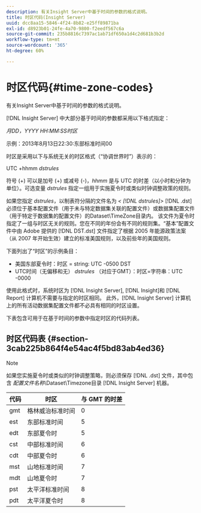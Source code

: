 ```yaml
---
description: 有关Insight Server中基于时间的参数的格式说明。
title: 时区代码(Insight Server)
uuid: dcc8aa15-5846-4f24-8b82-e25ff89871ba
exl-id: d8923b01-24fe-4a70-9800-f2eedf567c6a
source-git-commit: 235b8816c7397ac1ab71df650a1d4c2d681b3b2d
workflow-type: tm+mt
source-wordcount: '365'
ht-degree: 60%

---
```


# 时区代码{#time-zone-codes}

有关Insight Server中基于时间的参数的格式说明。

[!DNL Insight Server] 中大部分基于时间的参数都采用以下格式指定：

*月DD，YYYY HH:MM:SS时区*

示例：2013年8月13日22:30:东部标准时间00

时区是采用以下与系统无关的时区格式（“协调世界时”）表示的：

UTC +hhmm *dstrules*

符号 (+) 可以是加号 (+) 或减号 (-)，*hhmm* 是与 UTC 的时差（以小时和分钟为单位）。可选变量 *dstrules* 指定一组用于实施夏令时或类似时钟调整政策的规则。

如果您指定 *dstrules*，以制表符分隔的文件名为 *&lt; [!DNL dstrules]>* [!DNL .dst] 必须位于基本配置文件（用于未与特定数据集关联的配置文件）或数据集配置文件（用于特定于数据集的配置文件）的Dataset\TimeZone目录内。 该文件为夏令时指定了一组与时区无关的规则。您在不同的年份会有不同的规则集。“基本”配置文件中由 Adobe 提供的 [!DNL DST.dst] 文件指定了根据 2005 年能源政策法案（从 2007 年开始生效）建立的标准美国规则，以及前些年的美国规则。

下面列出了“时区”的示例条目：

* 美国东部夏令时：时区 = string: UTC -0500 DST
* UTC时间（无偏移和无） *dstrules* （对应于GMT）：时区=字符串：UTC -0000

使用此格式时，系统时区为 [!DNL Insight Server], [!DNL Insight]和 [!DNL Report] 计算机不需要与指定的时区相同。 此外，[!DNL Insight Server] 计算机上的所有活动数据集配置文件都不必具有相同的时区设置。

下表包含可用于在基于时间的参数中指定时区的代码列表。

## 时区代码表 {#section-3cab225b864f4e54ac4f5bd83ab4ed36}

>[!NOTE]
>
>如果您实施夏令时或类似的时钟调整策略，则必须保存 [!DNL .dst] 文件，其中包含 *配置文件名称*\Dataset\Timezone目录 [!DNL Insight Server] 机器。

| 代码 | 时区 | 与 GMT 的时差 |
|---|---|---|
| gmt | 格林威治标准时间 | 0 |
| est | 东部标准时间 | 5 |
| edt | 东部夏令时 | 5 |
| cst | 中部标准时间 | 6 |
| cdt | 中部夏令时 | 6 |
| mst | 山地标准时间 | 7 |
| mdt | 山地夏令时 | 7 |
| pst | 太平洋标准时间 | 8 |
| pdt | 太平洋夏令时 | 8 |
